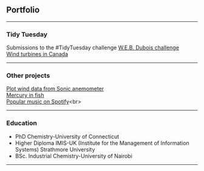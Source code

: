 ## Portfolio

---
### Tidy Tuesday
Submissions to the #TidyTuesday challenge 
[W.E.B. Dubois challenge](https://sgichuki.github.io/TidyTuesday/2021-02-16) <br>
[Wind turbines in Canada](https://sgichuki.github.io/TidyTuesday/2020-10-27) <br>

---
### Other projects

[Plot wind data from Sonic anemometer](https://sgichuki.github.io/Atmo/) <br>
[Mercury in fish](https://sgichuki.github.io/Contaminants/Hg-in-fish/) <br>
[Popular music on Spotify](https://sgichuki.github.io/Afrobeats/.)<br>


---
### Education
- PhD Chemistry-University of Connecticut
- Higher Diploma IMIS-UK (Institute for the Management of Information Systems)
  Strathmore University 
- BSc. Industrial Chemistry-University of Nairobi
 
---
